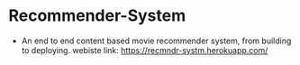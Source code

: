 # Recommender-System
- An end to end content based movie recommender system, from building to deploying.
webiste link:
https://recmndr-systm.herokuapp.com/
